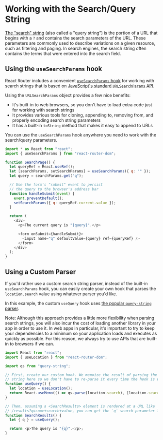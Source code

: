 # Working with the Search/Query String

[The "search"
string](https://developer.mozilla.org/en-US/docs/Web/API/URL/search) (also
called a "query string") is the portion of a URL that begins with a `?` and
contains the search parameters of the URL. These parameters are commonly used to
describe variations on a given resource, such as filtering and paging. In search
engines, the search string often contains the terms that were entered into the
search field.

## Using the `useSearchParams` hook

React Router includes a convenient [`useSearchParams` hook](../api-reference.md#usesearchparams) for working
with search strings that is based on [JavaScript's standard `URLSearchParams`
API](https://developer.mozilla.org/en-US/docs/Web/API/URLSearchParams).

Using the `URLSearchParams` object provides a few nice benefits:

- It's built-in to web browsers, so you don't have to load extra code just for
  working with search strings
- It provides various tools for cloning, appending to, removing from, and
  properly encoding search string parameters
- It has a built-in `toString` method that makes it easy to append to URLs

You can use the `useSearchParams` hook anywhere you need to work with the
search/query parameters.

```js
import * as React from "react";
import { useSearchParams } from "react-router-dom";

function SearchPage() {
  let queryRef = React.useRef();
  let [searchParams, setSearchParams] = useSearchParams({ q: "" });
  let query = searchParams.get("q");

  // Use the form's "submit" event to persist
  // the query to the browser's address bar
  function handleSubmit(event) {
    event.preventDefault();
    setSearchParams({ q: queryRef.current.value });
  }

  return (
    <div>
      <p>The current query is "{query}".</p>

      <form onSubmit={handleSubmit}>
        <input name="q" defaultValue={query} ref={queryRef} />
      </form>
    </div>
  );
}
```

## Using a Custom Parser

If you'd rather use a custom search string parser, instead of the built-in
`useSearchParams` hook, you can easily create your own hook that parses the
`location.search` value using whatever parser you'd like.

In this example, the custom `useQuery` hook uses [the popular `query-string`
parser](https://www.npmjs.com/package/query-string).

Note: Although this approach provides a little more flexibility when parsing
search strings, you will also incur the cost of loading another library in your
app in order to use it. In web apps in particular, it's important to try to keep
your dependencies to a minimum so your application loads and executes as quickly
as possible. For this reason, we always try to use APIs that are built-in to
browsers if we can.

```js
import React from "react";
import { useLocation } from "react-router-dom";

import qs from "query-string";

// First, create our custom hook. We memoize the result of parsing the search
// string here so we don't have to re-parse it every time the hook is used.
function useQuery() {
  let location = useLocation();
  return React.useMemo(() => qs.parse(location.search), [location.search]);
}

// Then, assuming a <SearchResults> element is rendered at a URL like
// /results?q=some+search+value, you can get the `q` search parameter like this:
function SearchResults() {
  let { q } = useQuery();

  return <p>The query is "{q}".</p>;
}
```
